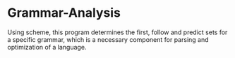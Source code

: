 # Grammar-Analysis
Using scheme, this program determines the first, follow and predict sets for a specific grammar, which is a necessary component for parsing and optimization of a language.
